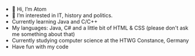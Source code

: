- 👋 Hi, I’m Atom
- 👀 I’m interested in IT, history and politics.
- Currently learning Java and C/C++
- My languages: Java, C# and a little bit of HTML & CSS (please don't ask me something about that) 
- Currently studying computer science at the HTWG Constance, Germany
- Have fun with my code
